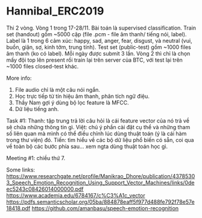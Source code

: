 # Hannibal_ERC2019

Thi 2 vòng.
Vòng 1 trong 17-28/11.
Bài toán là supervised classification.
Train set (handout) gồm ~5000 cặp (file .pcm - file âm thanh/ tiếng nói, label). Label là 1 trong 6 cảm xúc: happy, sad, anger, fear, disgust, và neutral (vui, buồn, giận, sợ, kinh tởm, trung tính).
Test set (public-test) gồm ~1000 files âm thanh (ko có label).
Mỗi ngày được submit 3 lần.
Vòng 2 thì chỉ là chọn mấy đội top lên present rồi train lại trên server của BTC, với test lại trên ~1000 files closed-test khác. 

More info:
1. File audio chỉ là một câu nói ngắn.
2. Học trực tiếp từ tín hiệu âm thanh, phân tích ngữ điệu.
3. Thầy Nam gợi ý dùng bộ lọc feature là MFCC.
4. Dữ liệu tiếng anh.

Task #1:
Thanh: tập trung trả lời câu hỏi là cái feature vector của nó trả về sẽ chứa những thông tin gì.
Việt: chú ý phần cài đặt cụ thể và những tham số liên quan mà mình có thể điều chỉnh lúc dùng thuật toán (ý là cái hàm trong thư viện) đó.
Tiến: tìm hiểu về các bộ dữ liệu phổ biến có sẵn, coi qua về toàn bộ các bước phía sau... xem ngta dùng thuật toán học gì.

Meeting #1: chiều thứ 7.

Some links:
https://www.researchgate.net/profile/Manikrao_Dhore/publication/43785303_Speech_Emotion_Recognition_Using_Support_Vector_Machines/links/0deec5243c08426014000000.pdf
https://www.academia.edu/6784167/c%C3%A1c_vector
https://pdfs.semanticscholar.org/05ba/884878eaff5f977d488fe792f78e57e18418.pdf
https://github.com/amanbasu/speech-emotion-recognition
